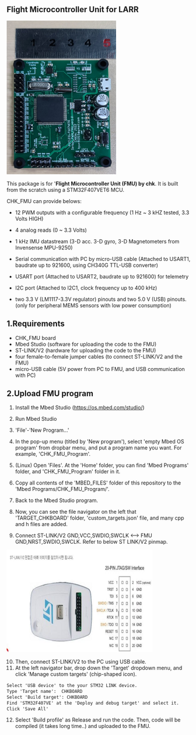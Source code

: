 ## Flight Microcontroller Unit for LARR

<p align = "left">
<img src= "https://github.com/ChanghyeonKim93/chk_fmu/blob/master/readme_imgs/chk_fmu_board.jpg" alt="CHK FMU board" width="300" height="420">
</p> 

This package is for '**Flight Microcontroller Unit (FMU) by chk**.
It is built from the scratch using a STM32F407VET6 MCU.

CHK_FMU can provide belows:

* 12 PWM outputs with a configurable frequency (1 Hz ~ 3 kHZ tested, 3.3 Volts HIGH)

* 4 analog reads (0 ~ 3.3 Volts)

* 1 kHz IMU datastream (3-D acc. 3-D gyro, 3-D Magnetometers from Invensense MPU-9250)

* Serial communication with PC by micro-USB cable (Attached to USART1, baudrate up to 921600, using CH340G TTL-USB converter)

* USART port (Attached to USART2, baudrate up to 921600) for telemetry

* I2C port (Attached to I2C1, clock frequency up to 400 kHz)

* two 3.3 V (LM1117-3.3V regulator) pinouts and two 5.0 V (USB) pinouts. (only for peripheral MEMS sensors with low power consumption)

1.Requirements
------
* CHK_FMU board
* Mbed Studio (software for uploading the code to the FMU)
* ST-LINK/V2 (hardware for uploading the code to the FMU)
* four female-to-female jumper cables (to connect ST-LINK/V2 and the FMU)
* micro-USB cable (5V power from PC to FMU, and USB communication with PC)

<!-- - `aa`: dfdf -->

2.Upload FMU program
------
  1) Install the Mbed Studio (https://os.mbed.com/studio/)

  2) Run Mbed Studio

  3) 'File'-'New Program...'

  4) In the pop-up menu (titled by 'New program'), select 'empty Mbed OS program' from dropbar menu, and put a program name you want. For example, 'CHK_FMU_Program'.
  
  5) (Linux) Open 'Files'. At the 'Home' folder, you can find 'Mbed Programs' folder, and 'CHK_FMU_Program' folder in it.
  
  6) Copy all contents of the 'MBED_FILES' folder of this repository to the 'Mbed Programs/CHK_FMU_Program/'.
  7) Back to the Mbed Studio program.
  8) Now, you can see the file navigator on the left that 'TARGET_CHKBOARD' folder, 'custom_targets.json' file, and many cpp and h files are added.

  9) Connect ST-LINK/V2 GND,VCC,SWDIO,SWCLK  <--> FMU  GND,NRST,SWDIO,SWCLK. Refer to below ST LINK/V2 pinmap.

<p align = "left">
<img src= "https://github.com/ChanghyeonKim93/chk_fmu/blob/master/readme_imgs/stlink_pinmap.jpeg" alt="stlink pinmap" width="400" height="280">
</p> 

  10) Then, connect ST-LINK/V2 to the PC using USB cable.
  11) At the left navigator bar, drop down the 'Target' dropdown menu, and click 'Manage custom targets' (chip-shaped icon).
  
    Select 'USB device' to the your STM32 LINK device.
    Type 'Target name':  CHKBOARD 
    Select 'Build target': CHKBOARD
    Find 'STM32F407VE' at the 'Deploy and debug target' and select it.
    Click 'Save All'
    
  12) Select 'Build profile' as Release and run the code. Then, code will be compiled (it takes long time..) and uploaded to the FMU.
  
